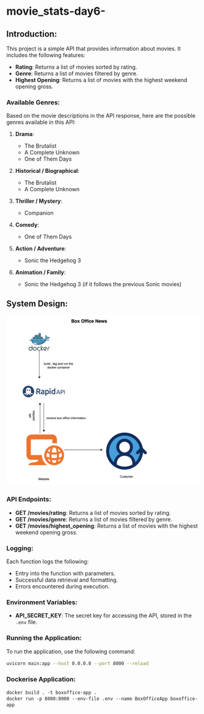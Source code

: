 # movie_stats-day6-

## Introduction:

This project is a simple API that provides information about movies. It includes the following features:

- **Rating**: Returns a list of movies sorted by rating.
- **Genre**: Returns a list of movies filtered by genre.
- **Highest Opening**: Returns a list of movies with the highest weekend opening gross.

### Available Genres:

Based on the movie descriptions in the API response, here are the possible genres available in this API:

1. **Drama**:

   - The Brutalist
   - A Complete Unknown
   - One of Them Days

2. **Historical / Biographical**:

   - The Brutalist
   - A Complete Unknown

3. **Thriller / Mystery**:

   - Companion

4. **Comedy**:

   - One of Them Days

5. **Action / Adventure**:

   - Sonic the Hedgehog 3

6. **Animation / Family**:
   - Sonic the Hedgehog 3 (if it follows the previous Sonic movies)

## System Design:

![System Design Diagram](/images/box_office.png)

### API Endpoints:

- **GET /movies/rating**: Returns a list of movies sorted by rating.
- **GET /movies/genre**: Returns a list of movies filtered by genre.
- **GET /movies/highest_opening**: Returns a list of movies with the highest weekend opening gross.

### Logging:

Each function logs the following:

- Entry into the function with parameters.
- Successful data retrieval and formatting.
- Errors encountered during execution.

### Environment Variables:

- **API_SECRET_KEY**: The secret key for accessing the API, stored in the `.env` file.

### Running the Application:

To run the application, use the following command:

```bash
uvicorn main:app --host 0.0.0.0 --port 8000 --reload
```

### Dockerise Application:

```
docker build . -t boxoffice-app .
docker run -p 8000:8000 --env-file .env --name BoxOfficeApp boxoffice-app
```
